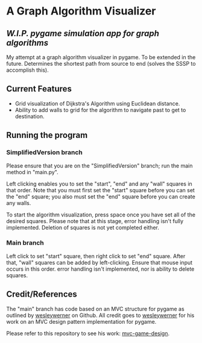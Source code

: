# A Graph Algorithm Visualizer
## _W.I.P. pygame simulation app for graph algorithms_

My attempt at a graph algorithm visualizer in pygame. To be extended in the future. 
Determines the shortest path from source to end (solves the SSSP to accomplish this).

## Current Features

- Grid visualization of Dijkstra's Algorithm using Euclidean distance.
- Ability to add walls to grid for the algorithm to navigate past to get to destination.

## Running the program
### SimplifiedVersion branch
Please ensure that you are on the "SimplifiedVersion" branch; run the main method in "main.py".

Left clicking enables you to set the "start", "end" and any "wall" squares in that order. Note that you must first set the "start" square before you can set the "end" square; you also must set the "end" square before you can create any walls.

To start the algorithm visualization, press space once you have set all of the desired squares. Please note that at this stage, error handling isn't fully implemented. Deletion of squares is not yet completed either. 

### Main branch
Left click to set "start" square, then right click to set "end" square. After that, "wall" squares can be added by left-clicking. Ensure that mouse input occurs in this order. error handling isn't implemented, nor is ability to delete squares.

## Credit/References
The "main" branch has code based on an MVC structure for pygame as outlined by [wesleywerner](https://github.com/wesleywerner) on Github. All credit goes to [wesleywerner](https://github.com/wesleywerner) for his work on an MVC design pattern implementation for pygame.

Please refer to this repository to see his work: [mvc-game-design](https://github.com/wesleywerner/mvc-game-design).

